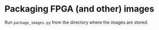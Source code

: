 Packaging FPGA (and other) images
=================================

Run `package_images.py` from the directory where the images are stored.
